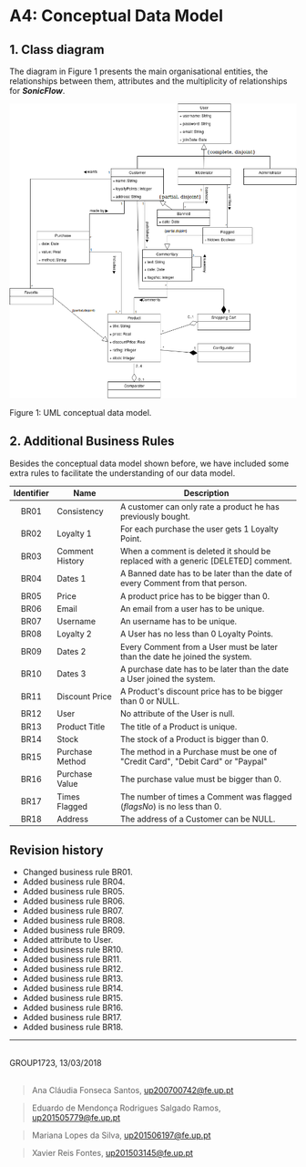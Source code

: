# A4: Conceptual Data Model
 
## 1. Class diagram

The diagram in Figure 1 presents the main organisational entities, the relationships between them, attributes and the multiplicity of relationships for _**SonicFlow**_. 

![](./Conceptual_Data_Model.png)

Figure 1: UML conceptual data model.

<!-- > UML class diagram containing the classes, associations, multiplicity and roles.
> For each class, the attributes, associations and constraints are included in the class diagram -->
 
## 2. Additional Business Rules

Besides the conceptual data model shown before, we have included some extra rules to facilitate the understanding of our data model.

|Identifier	|Name	|Description|
|:---------:|-----|-----------|
|BR01|Consistency|A customer can only rate a product he has previously bought.|
|BR02|Loyalty 1|For each purchase the user gets 1 Loyalty Point.|
|BR03|Comment History|When a comment is deleted it should be replaced with a generic [DELETED] comment.|
|BR04|Dates 1|A Banned date has to be later than the date of every Comment from that person.|
|BR05|Price|A product price has to be bigger than 0.|
|BR06|Email|An email from a user has to be unique.|
|BR07|Username|An username has to be unique.|
|BR08|Loyalty 2|A User has no less than 0 Loyalty Points.|
|BR09|Dates 2|Every Comment from a User must be later than the date he joined the system.|
|BR10|Dates 3|A purchase date has to be later than the date a User joined the system.|
|BR11|Discount Price|A Product's discount price has to be bigger than 0 or NULL.|
|BR12|User|No attribute of the User is null.|
|BR13|Product Title|The title of a Product is unique.|
|BR14|Stock|The stock of a Product is bigger than 0.|
|BR15|Purchase Method|The method in a Purchase must be one of "Credit Card", "Debit Card" or "Paypal"|
|BR16|Purchase Value|The purchase value must be bigger than 0.|
|BR17|Times Flagged|The number of times a Comment was flagged (_flagsNo_) is no less than 0.|
|BR18|Address|The address of a Customer can be NULL.|

<!-- > Business rules can be included in the UML diagram as UML notes or in a table in this section. -->
 
## Revision history
 
* Changed business rule BR01.
* Added business rule BR04.
* Added business rule BR05.
* Added business rule BR06.
* Added business rule BR07.
* Added business rule BR08.
* Added business rule BR09.
* Added attribute to User.
* Added business rule BR10.
* Added business rule BR11.
* Added business rule BR12.
* Added business rule BR13.
* Added business rule BR14.
* Added business rule BR15.
* Added business rule BR16.
* Added business rule BR17.
* Added business rule BR18.

***
 
<br>
GROUP1723, 13/03/2018
<br>
<br>

> Ana Cláudia Fonseca Santos, up200700742@fe.up.pt

> Eduardo de Mendonça Rodrigues Salgado Ramos, up201505779@fe.up.pt

> Mariana Lopes da Silva, up201506197@fe.up.pt

> Xavier Reis Fontes, up201503145@fe.up.pt